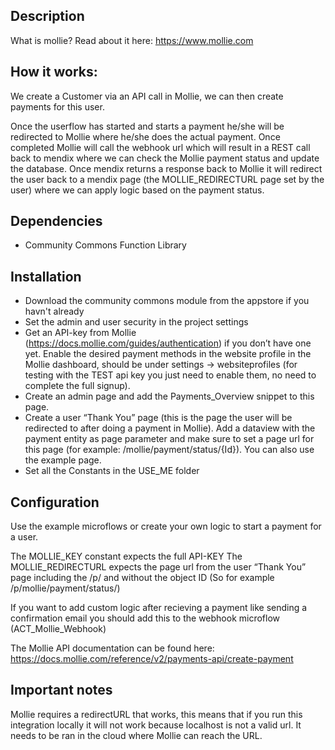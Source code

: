 ## Description

What is mollie? Read about it here: https://www.mollie.com

## How it works:

We create a Customer via an API call in Mollie, we can then create payments for this user.

Once the userflow has started and starts a payment he/she will be redirected to Mollie where he/she does the actual payment. Once completed Mollie will call the webhook url which will result in a REST call back to mendix where we can check the Mollie payment status and update the database. Once mendix returns a response back to Mollie it will redirect the user back to a mendix page (the MOLLIE_REDIRECTURL page set by the user) where we can apply logic based on the payment status.

## Dependencies

- Community Commons Function Library

## Installation

- Download the community commons module from the appstore if you havn't already
- Set the admin and user security in the project settings
- Get an API-key from Mollie (https://docs.mollie.com/guides/authentication) if you don’t have one yet.
Enable the desired payment methods in the website profile in the Mollie dashboard, should be under settings -> websiteprofiles (for testing with the TEST api key you just need to enable them, no need to complete the full signup).
- Create an admin page and add the Payments_Overview snippet to this page.
- Create a user “Thank You” page (this is the page the user will be redirected to after doing a payment in Mollie). Add a dataview with the payment entity as page parameter and make sure to set a page url for this page (for example: /mollie/payment/status/{Id}). You can also use the example page.
- Set all the Constants in the USE_ME folder

## Configuration

Use the example microflows or create your own logic to start a payment for a user. 

The MOLLIE_KEY constant expects the full API-KEY
The MOLLIE_REDIRECTURL expects the page url from the user “Thank You” page including the /p/ and without the object ID (So for example /p/mollie/payment/status/)

If you want to add custom logic after recieving a payment like sending a confirmation email you should add this to the webhook microflow (ACT_Mollie_Webhook)

The Mollie API documentation can be found here:  https://docs.mollie.com/reference/v2/payments-api/create-payment

## Important notes

Mollie requires a redirectURL that works, this means that if you run this integration locally it will not work because localhost is not a valid url. It needs to be ran in the cloud where Mollie can reach the URL.